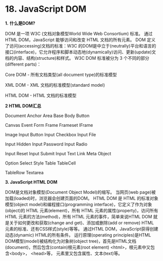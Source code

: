 # 18. JavaScript DOM

**1.** **什么是DOM?**

DOM 是一项 W3C \(文档对象模型World Wide Web Consortium\) 标准。 通过 HTML DOM，JavaScript 能够访问和改变 HTML 文档的所有元素。  DOM 定义了访问\(accessing\)文档的标准：W3C 的DOM是中立于\(neutrally\)平台和语言的接口\(interface\)，它允许程序和脚本动态地\(dynamically\)访问、更新\(update\)文档的内容、结构\(structure\)和样式。  W3C DOM 标准被分为 3 个不同的部分\(different parts\)：

Core DOM - 所有文档类型\(all document type\)的标准模型

XML DOM - XML 文档的标准模型\(standard model\)

HTML DOM - HTML 文档的标准模型

**2  HTML DOM汇总**

Document                     Anchor              Area                 Base                 Body                 Button

Canvas                         Event                Form                 Frame               Frameset          IFrame

Image                           Input Button      Input Checkbox                         Input File

Input Hidden                  Input Password                         Input Radio

Input Reset                   Input Submit      Input Text         Link                  Meta                 Object

Option                           Select               Style                 Table                TableCell

TableRow                     Textarea

**3. JavaScript HTML DOM**

DOM是文档对象模型\(Document Object Model\)的缩写。 当网页\(web page\)被加载\(loaded\)时，浏览器会创建页面的DOM。  HTML DOM 是 HTML 的标准对象模型\(object model\)和编程接口\(programming interface\)，它定义了作为对象\(object\)的 HTML 元素\(element\)，所有 HTML 元素的属性\(property\)，访问所有 HTML 元素的方法\(method\)，所有 HTML 元素的事件，简单来说HTML DOM 就是关于如何更改和获取\(change and get\)、添加或删除\(add or remove\) HTML 元素的标准、还有CSS样式\(style\)等等。  通过HTML DOM，JavaScript获得创建动态\(dynamic\) HTML的所有条件。 运行原理\(operating principles\)是HTML DOM模型\(model\)被结构化为对象树\(object tree\)，首先是HTML文档\(document\)，然后包含\(contain\)根元素\(root element\) &lt;html&gt;，根元素中又包含&lt;body&gt;， &lt;head&gt;等， 元素里又包含属性、文本\(text\)等。 

